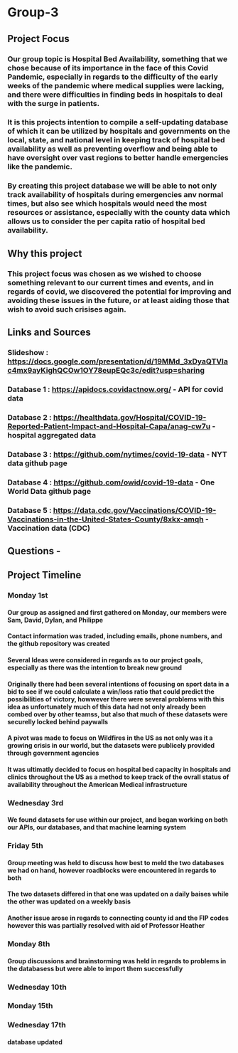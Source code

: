 # Group-3
## Project Focus
### Our group topic is Hospital Bed Availability, something that we chose because of its importance in the face of this Covid Pandemic, especially in regards to the difficulty of the early weeks of the pandemic where medical supplies were lacking, and there were difficulties in finding beds in hospitals to deal with the surge in patients.
### It is this projects intention to compile a self-updating database of which it can be utilized by hospitals and governments on the local, state, and national level in keeping track of hospital bed availability as well as preventing overflow and being able to have oversight over vast regions to better handle emergencies like the pandemic.
### By creating this project database we will be able to not only track availability of hospitals during emergencies anv normal times, but also see which hospitals would need the most resources or assistance, especially with the county data which allows us to consider the per capita ratio of hospital bed availability.
## Why this project
### This project focus was chosen as we wished to choose something relevant to our current times and events, and in regards of covid, we discovered the potential for improving and avoiding these issues in the future, or at least aiding those that wish to avoid such crisises again.
## Links and Sources
### Slideshow  : https://docs.google.com/presentation/d/19MMd_3xDyaQTVIac4mx9ayKighQCOw1OY78eupEQc3c/edit?usp=sharing
### Database 1 : https://apidocs.covidactnow.org/ - API for covid data
### Database 2 : https://healthdata.gov/Hospital/COVID-19-Reported-Patient-Impact-and-Hospital-Capa/anag-cw7u - hospital aggregated data
### Database 3 : https://github.com/nytimes/covid-19-data - NYT data github page
### Database 4 : https://github.com/owid/covid-19-data - One World Data github page
### Database 5 : https://data.cdc.gov/Vaccinations/COVID-19-Vaccinations-in-the-United-States-County/8xkx-amqh - Vaccination data (CDC) 
## Questions - 
## Project Timeline
### Monday 1st
#### Our group as assigned and first gathered on Monday, our members were Sam, David, Dylan, and Philippe
#### Contact information was traded, including emails, phone numbers, and the github repository was created
#### Several Ideas were considered in regards as to our project goals, especially as there was the intention to break new ground
#### Originally there had been several intentions of focusing on sport data in a bid to see if we could calculate a win/loss ratio that could predict the possibilities of victory, howwever there were several problems with this idea as unfortunately much of this data had not only already been combed over by other teamss, but also that much of these datasets were securelly locked behind paywalls
#### A pivot was made to focus on Wildfires in the US as not only was it a growing crisis in our world, but the datasets were publicely provided through government agencies
#### It was ultimatly decided to focus on hospital bed capacity in hospitals and clinics throughout the US as a method to keep track of the ovrall status of availability throughout the American Medical infrastructure
### Wednesday 3rd 
#### We found datasets for use within our project, and began working on both our APIs, our databases, and that machine learning system
### Friday 5th
#### Group meeting was held to discuss how best to meld the two databases we had on hand, however roadblocks were encountered in regards to both 
#### The two datasets differed in that one was updated on a daily baises while the other was updated on a weekly basis
#### Another issue arose in regards to connecting county id and the FIP codes however this was partially resolved with aid of Professor Heather 
### Monday 8th
#### Group discussions and brainstorming was held in regards to problems in the databasess but were able to import them successfully
### Wednesday 10th
### Monday 15th
### Wednesday 17th
#### database updated
